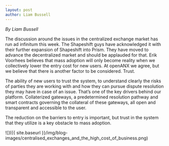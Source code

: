 ```yaml
---
layout: post
author: Liam Bussell
---
```

_By Liam Bussell_

The discussion around the issues in the centralized exchange market has run ad infinitum this week. The Shapeshift guys have acknowledged it with their further expansion of Shapeshift into Prism. They have moved to advance the decentralized market and should be applauded for that. Erik Voorhees believes that mass adoption will only become reality when we collectively lower the entry cost for new users. At openANX we agree, but we believe that there is another factor to be considered. Trust.

The ability of new users to trust the system, to understand clearly the risks of parties they are working with and how they can pursue dispute resolution they may have in case of an issue. That’s one of the key drivers behind our platform. Collaterized gateways, a predetermined resolution pathway and smart contracts governing the collateral of these gateways, all open and transparent and accessible to the user.

The reduction on the barriers to entry is important, but trust in the system that they utilize is a key obstacle to mass adoption.

![]({{ site.baseurl }}/img/blog-images/centralised_exchanges_and_the_high_cost_of_business.png)

